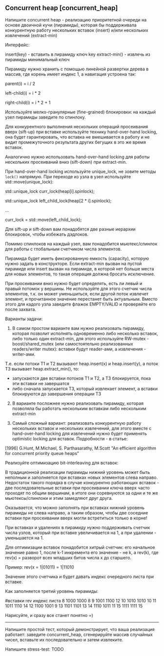 ## Сoncurrent heap [concurrent_heap]

Напишите concurrent heap - реализацию приоритетной очереди на основе двоичной кучи (пирамиды), которая бы поддерживала конкурентную работу нескольких вставок (insert) и/или нескольких извлечений (extract-min)

Интерфейс:

insert(key) - вставить в пирамиду ключ key
extract-min() - извлечь из пирамиды минимальный ключ

Пирамиду нужно хранить с помощью линейной развертки дерева в массив, где корень имеет индекс 1, а навигация устроена так:

parent(i) = i / 2

left-child(i) = i * 2

right-child(i) = i * 2 + 1

Используйте мелко-гранулярные (fine-grained) блокировки: на каждый узел пирамиды заведите по спинлоку. 

Для конкурентного выполнения нескольких операций просеивания вверх (sift-up) при вставке используйте технику hand-over-hand locking, она будет гарантировать, что вставка не вмешивается в работу и не видит промежуточного результата других бегущих в это же время вставок.

Аналогично нужно использовать hand-over-hand locking для работы нескольких просеиваний вниз (sift-down) при extract-min.


При hand-over-hand locking используйте unique_lock, не зовите методы ```lock()``` напрямую. При переходе из узла в узел используйте std::move(unique_lock):

std::unique_lock curr_lock(heap[i].spinlock);

std::unique_lock left_child_lock(heap[2 * i].spinlock);

...

curr_lock = std::move(left_child_lock);


Для sift-up и sift-down вам понадобятся две разные иерархии блокировок, чтобы избежать дэдлоков.

Помимо спинлоков на каждый узел, вам понадобится мьютекс/спинлок для работы с глобальным счетчиком числа элементов.

Пирамида будет иметь фиксированную емкость (capacity), которую нужно задать в конструкторе. Если extract-min вызван на пустой пирамиде или insert вызван на пирамиде, в которой нет больше места для новых элементов, то такая операция должна бросать исключение.

При просеивании вниз нужно будет определять, есть ли левый и правый потомок у вершины. Не используйте для этого счетчик числа элементов, т.к. он может уменьшиться, если другой поток извлечет элемент, и прочитанное значение перестанет быть актуальным. Вместо этого для кадого узла заведите флажок EMPTY/VALID и проверяйте его после захвата.


Варианты задачи: 

1) В самом простом варианте вам нужно реализовать пирамиду, которая позволит исполнять одновременно либо несколько вставок, либо только один extract-min, для этого используйте RW-mutex - boost/shared_mutex (или самостоятельно реализованных readers/writer mutex): вставки будут reader-ами, а извлечения - writer-ами.

Т.е. если потоки T1 и T2 вызывают heap.insert(x) и heap.insert(y), а поток T3 вызывает heap.extract_min(), то:
- запускаются две вставки потоков T1 и T2, а T3 блокируется, пока эти вставки не завершатся
- либо сначала запускается T3, который извлекает элемент, а вставки блокируются до завершения операции T3

2) В варианте посложнее нужно реализовать пирамиду, которая позволяла бы работать нескольким вставкам либо нескольким extract-min

3) Самый сложный вариант: реализовать конкурентную работу нескольких вставок и нескольких извлечений, для этого вместе с hand-over-hand locking для извлечений нужно будет применять optimistic locking для вставок. Подробности - в статье:

[1996] G.Hunt, M.Michael, S. Parthasarathy, M.Scott "An efficient algorithm for concurrent priority queue heaps"
 


Реализуйте оптимизацию bit-interleaving для вставок: 

В традиционной реализации пирамиды нижний уровень может быть неполным и заполняется при вставках новых элементов слева направо. Недостаток такого порядка в случае конкурентно работающих вставок - две последовательные вставки при просеивании ключа вверх часто проходят по общим вершинам, в итоге они соревнуются за одни и те же мьютексы/спинлоки и этим замедляют друг друга.

Оказывается, что можно заполнять при вставках нижний уровень пирамиды не слева направо, а таким образом, чтобы две соседние вставки при просеивании вверх могли встретиться только в корне!

При вставках и удалениях в пирамиду нужно поддерживать счетчик числа узлов, который при вставке увеличивается на 1, а при удалении - уменьшается на 1.

Для оптимизации вставок понадобится хитрый счетчик: его начальное значение равно 1, после k-1 инкремента его значение - не k, а rev(k), где rev(x) = разворот всех младших битов числа x до старшего.

Пример: rev(x = 1|01011) = 1|11010

Значение этого счетчика и будет давать индекс очередного листа при вставке.

Как заполняется третий уровень пирамиды:

#вставки			rev		индекс листа
8		1000		1000		8
9		1001		1100		12
10		1010		1010		10
11		1011		1110		14
12		1100		1001		9
13		1101		1101		13
14		1110		1011		11
15		1111		1111		15

Нарисуйте, и сразу все станет понятно =)

---

Напишите простой тест, который демонстрирует, что ваша реализация работает: заведите concurrent_heap<int>, сгенерируйте массив случайных чисел, вставьте их последовательно и затем извлеките.

Напишите stress-test: TODO
